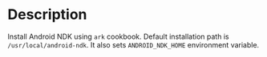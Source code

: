 # Description
Install Android NDK using `ark` cookbook. Default installation path is `/usr/local/android-ndk`. It also sets
`ANDROID_NDK_HOME` environment variable.
